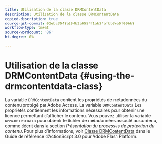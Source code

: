 ```yaml
---
title: Utilisation de la classe DRMContentData
description: Utilisation de la classe DRMContentData
copied-description: true
source-git-commit: 02ebc3548a254b2a6554f1ab34afbb3ea5f09bb8
workflow-type: tm+mt
source-wordcount: '86'
ht-degree: 0%

---
```


# Utilisation de la classe DRMContentData {#using-the-drmcontentdata-class}

La variable `DRMContentData` contient les propriétés de métadonnées du contenu protégé par Adobe Access. La variable `DRMContentData` Les propriétés contiennent les informations nécessaires pour obtenir une licence permettant d’afficher le contenu. Vous pouvez utiliser la variable `DRMContentData` pour obtenir le fichier de métadonnées associé au contenu, comme décrit dans la section *Présentation du processus de protection du contenu*. Pour plus d’informations, voir [Classe DRMContentData](https://help.adobe.com/en_US/FlashPlatform/reference/actionscript/3/flash/net/drm/DRMContentData.html) dans le Guide de référence d’ActionScript 3.0 pour Adobe Flash Platform.
